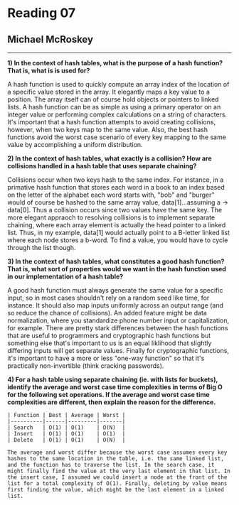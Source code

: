 Reading 07
==========

Michael McRoskey
----------------

---

**1) In the context of hash tables, what is the purpose of a hash function? That is, what is is used for?**

A hash function is used to quickly compute an array index of the location of a specific value stored in the array. It elegantly maps a key value to a position. The array itself can of course hold objects or pointers to linked lists. A hash function can be as simple as using a primary operator on an integer value or performing complex calculations on a string of characters. It's important that a hash function attempts to avoid creating collisions, however, when two keys map to the same value. Also, the best hash functions avoid the worst case scenario of every key mapping to the same value by accomplishing a uniform distribution.

**2) In the context of hash tables, what exactly is a collision? How are collisions handled in a hash table that uses separate chaining?**

Collisions occur when two keys hash to the same index. For instance, in a primative hash function that stores each word in a book to an index based on the letter of the alphabet each word starts with, "bob" and "burger" would of course be hashed to the same array value, data[1]...assuming a -> data[0]. Thus a collision occurs since two values have the same key. The more elegant appraoch to resolving collisions is to implement separate chaining, where each array element is actually the head pointer to a linked list. Thus, in my example, data[1] would actually point to a B-letter linked list where each node stores a b-word. To find a value, you would have to cycle through the list though.

**3) In the context of hash tables, what constitutes a good hash function? That is, what sort of properties would we want in the hash function used in our implementation of a hash table?**

A good hash function must always generate the same value for a specific input, so in most cases shouldn't rely on a random seed like time, for instance. It should also map inputs uniformly across an output range (and so reduce the chance of collisions). An added feature might be data normalization, where you standardize phone number input or capitalization, for example. There are pretty stark differences between the hash functions that are useful to programmers and cryptographic hash functions but something else that's important to us is an equal liklihood that slightly differing inputs will get separate values. Finally for cryptographic functions, it's important to have a more or less "one-way function" so that it's practically non-invertible (think cracking passwords).

**4) For a hash table using separate chaining (ie. with lists for buckets), identify the average and worst case time complexities in terms of Big O for the following set operations. If the average and worst case time complexities are different, then explain the reason for the difference.**

	| Function | Best | Average | Worst |
	|----------|------|---------|-------|
	| Search   | O(1) | O(1)    | O(N)  |
	| Insert   | O(1) | O(1)    | O(1)  |
	| Delete   | O(1) | O(1)    | O(N)  |
	
	The average and worst differ because the worst case assumes every key hashes to the same location in the table, i.e. the same linked list, and the function has to traverse the list. In the search case, it might finally find the value at the very last element in that list. In the insert case, I assumed we could insert a node at the front of the list for a total complexity of O(1). Finally, deleting by value means first finding the value, which might be the last element in a linked list.
	